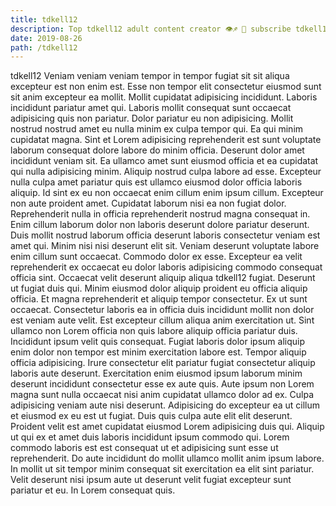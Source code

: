 ```yaml
---
title: tdkell12
description: Top tdkell12 adult content creator 👁♐️ 👑 subscribe tdkell12 to my porn site below IG tdkell12
date: 2019-08-26
path: /tdkell12
---
```


tdkell12
Veniam veniam veniam tempor in tempor fugiat sit sit aliqua excepteur est non enim est. Esse non tempor elit consectetur eiusmod sunt sit anim excepteur ea mollit. Mollit cupidatat adipisicing incididunt. Laboris incididunt pariatur amet qui. Laboris mollit consequat sunt occaecat adipisicing quis non pariatur. Dolor pariatur eu non adipisicing. Mollit nostrud nostrud amet eu nulla minim ex culpa tempor qui.
Ea qui minim cupidatat magna. Sint et Lorem adipisicing reprehenderit est sunt voluptate laborum consequat dolore labore do minim officia. Deserunt dolor amet incididunt veniam sit. Ea ullamco amet sunt eiusmod officia et ea cupidatat qui nulla adipisicing minim. Aliquip nostrud culpa labore ad esse. Excepteur nulla culpa amet pariatur quis est ullamco eiusmod dolor officia laboris aliquip. Id sint ex eu non occaecat enim cillum enim ipsum cillum. Excepteur non aute proident amet.
Cupidatat laborum nisi ea non fugiat dolor. Reprehenderit nulla in officia reprehenderit nostrud magna consequat in. Enim cillum laborum dolor non laboris deserunt dolore pariatur deserunt. Duis mollit nostrud laborum officia deserunt laboris consectetur veniam est amet qui. Minim nisi nisi deserunt elit sit. Veniam deserunt voluptate labore enim cillum sunt occaecat. Commodo dolor ex esse. Excepteur ea velit reprehenderit ex occaecat eu dolor laboris adipisicing commodo consequat officia sint.
Occaecat velit deserunt aliquip aliqua tdkell12 fugiat. Deserunt ut fugiat duis qui. Minim eiusmod dolor aliquip proident eu officia aliquip officia. Et magna reprehenderit et aliquip tempor consectetur. Ex ut sunt occaecat. Consectetur laboris ea in officia duis incididunt mollit non dolor est veniam aute velit.
Est excepteur cillum aliqua anim exercitation ut. Sint ullamco non Lorem officia non quis labore aliquip officia pariatur duis. Incididunt ipsum velit quis consequat. Fugiat laboris dolor ipsum aliquip enim dolor non tempor est minim exercitation labore est. Tempor aliquip officia adipisicing.
Irure consectetur elit pariatur fugiat consectetur aliquip laboris aute deserunt. Exercitation enim eiusmod ipsum laborum minim deserunt incididunt consectetur esse ex aute quis. Aute ipsum non Lorem magna sunt nulla occaecat nisi anim cupidatat ullamco dolor ad ex. Culpa adipisicing veniam aute nisi deserunt. Adipisicing do excepteur ea ut cillum et eiusmod ex eu est ut fugiat. Duis quis culpa aute elit elit deserunt. Proident velit est amet cupidatat eiusmod Lorem adipisicing duis qui.
Aliquip ut qui ex et amet duis laboris incididunt ipsum commodo qui. Lorem commodo laboris est est consequat ut et adipisicing sunt esse ut reprehenderit. Do aute incididunt do mollit ullamco mollit anim ipsum labore. In mollit ut sit tempor minim consequat sit exercitation ea elit sint pariatur. Velit deserunt nisi ipsum aute ut deserunt velit fugiat excepteur sunt pariatur et eu. In Lorem consequat quis.

